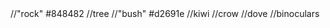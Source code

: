 <cover>
//"rock"
<i class="fas fa-mountain"></i>
#848482
//tree
<i class="fas fa-tree"></i>
//"bush"
<i class="fas fa-spa"></i>
<i class="fab fa-pagelines"></i>
#d2691e

<birds>
//kiwi
<i class="fas fa-kiwi-bird"></i>
//crow
<i class="fas fa-crow"></i>
//dove
<i class="fas fa-dove"></i>

<cursor>
//binoculars
<i class="fas fa-binoculars"></i>